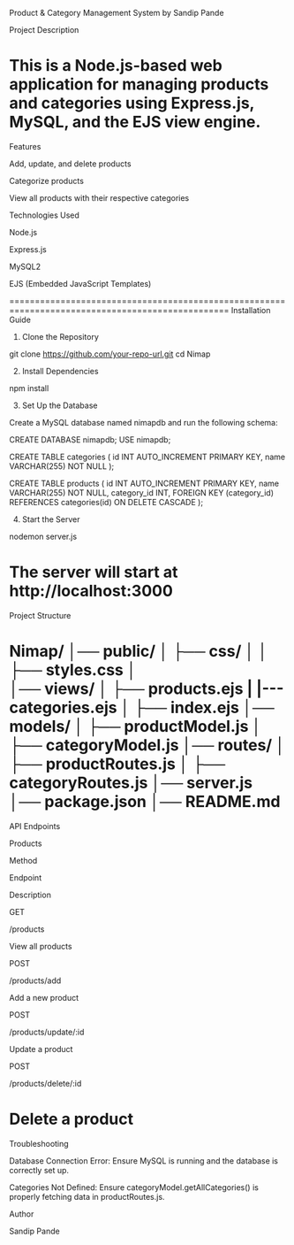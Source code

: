 Product & Category Management System by Sandip Pande

Project Description

This is a Node.js-based web application for managing products and categories using Express.js, MySQL, and the EJS view engine.
=====================================================================
Features

Add, update, and delete products

Categorize products

View all products with their respective categories

Technologies Used

Node.js

Express.js

MySQL2

EJS (Embedded JavaScript Templates)

=================================================================================================
Installation Guide

1. Clone the Repository

git clone https://github.com/your-repo-url.git
cd Nimap

2. Install Dependencies

npm install

3. Set Up the Database

Create a MySQL database named nimapdb and run the following schema:

CREATE DATABASE nimapdb;
USE nimapdb;

CREATE TABLE categories (
    id INT AUTO_INCREMENT PRIMARY KEY,
    name VARCHAR(255) NOT NULL
);

CREATE TABLE products (
    id INT AUTO_INCREMENT PRIMARY KEY,
    name VARCHAR(255) NOT NULL,
    category_id INT,
    FOREIGN KEY (category_id) REFERENCES categories(id) ON DELETE CASCADE
);

4. Start the Server

nodemon server.js

The server will start at http://localhost:3000
=================================================================================
Project Structure

Nimap/
│── public/
│   ├── css/
│   │   ├── styles.css
│   
│── views/
│   ├── products.ejs
|   |--- categories.ejs 
│   ├── index.ejs
│── models/
│   ├── productModel.js
│   ├── categoryModel.js
│── routes/
│   ├── productRoutes.js
│   ├── categoryRoutes.js
│── server.js
│── package.json
│── README.md
================================================================
API Endpoints

Products

Method

Endpoint

Description

GET

/products

View all products

POST

/products/add

Add a new product

POST

/products/update/:id

Update a product

POST

/products/delete/:id

Delete a product
=======================================================================================================
Troubleshooting

Database Connection Error: Ensure MySQL is running and the database is correctly set up.

Categories Not Defined: Ensure categoryModel.getAllCategories() is properly fetching data in productRoutes.js.

Author

Sandip Pande

